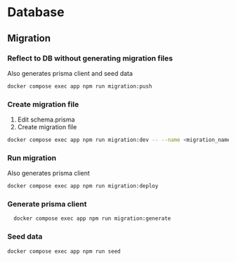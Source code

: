 # Database

## Migration

### Reflect to DB without generating migration files

Also generates prisma client and seed data

```bash
docker compose exec app npm run migration:push
```

### Create migration file

1. Edit schema.prisma
2. Create migration file

  ```bash
  docker compose exec app npm run migration:dev -- --name <migration_name>
  ```

### Run migration

Also generates prisma client

```bash
docker compose exec app npm run migration:deploy
```

### Generate prisma client

```bash
  docker compose exec app npm run migration:generate
```

### Seed data

```bash
docker compose exec app npm run seed
```
